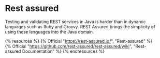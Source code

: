 # Rest assured

Testing and validating REST services in Java is harder than in dynamic languages such as Ruby and Groovy. REST Assured brings the simplicity of using these languages into the Java domain.

{% resources %}
  {% Official "https://rest-assured.io/", "Rest-assured" %}
  {% Official "https://github.com/rest-assured/rest-assured/wiki", "Rest-assured Documentation" %}
{% endresources %}